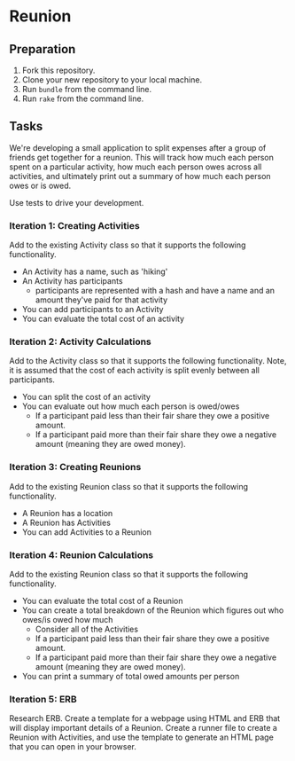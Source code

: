 # Reunion

## Preparation

1. Fork this repository.
1. Clone your new repository to your local machine.
1. Run `bundle` from the command line.
1. Run `rake` from the command line.

## Tasks

We're developing a small application to split expenses after a group of friends get together for a reunion. This will track how much each person spent on a particular activity, how much each person owes across all activities, and ultimately print out a summary of how much each person owes or is owed.

Use tests to drive your development.

### Iteration 1: Creating Activities

Add to the existing Activity class so that it supports the following functionality.

* An Activity has a name, such as 'hiking'  
* An Activity has participants
  * participants are represented with a hash and have a name and an amount they've paid for that activity  
* You can add participants to an Activity
* You can evaluate the total cost of an activity   

### Iteration 2: Activity Calculations

Add to the Activity class so that it supports the following functionality. Note, it is assumed that the cost of each activity is split evenly between all participants.

* You can split the cost of an activity
* You can evaluate out how much each person is owed/owes
  * If a participant paid less than their fair share they owe a positive amount.
  * If a participant paid more than their fair share they owe a negative amount (meaning they are owed money).  


### Iteration 3: Creating Reunions

Add to the existing Reunion class so that it supports the following functionality.

* A Reunion has a location
* A Reunion has Activities  
* You can add Activities to a Reunion

### Iteration 4: Reunion Calculations

Add to the existing Reunion class so that it supports the following functionality.

* You can evaluate the total cost of a Reunion
* You can create a total breakdown of the Reunion which figures out who owes/is owed how much
  * Consider all of the Activities
  * If a participant paid less than their fair share they owe a positive amount.
  * If a participant paid more than their fair share they owe a negative amount (meaning they are owed money).
* You can print a summary of total owed amounts per person


### Iteration 5: ERB

Research ERB. Create a template for a webpage using HTML and ERB that will display important details of a Reunion. Create a runner file to create a Reunion with Activities, and use the template to generate an HTML page that you can open in your browser.
